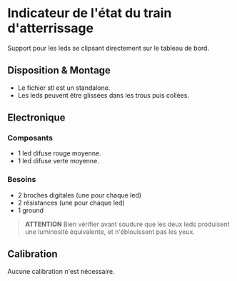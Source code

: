 # Indicateur de l'état du train d'atterrissage
Support pour les leds se clipsant directement sur le tableau de bord.
## Disposition & Montage
* Le fichier stl est un standalone. 
* Les leds peuvent être glissées dans les trous puis collées. 

## Electronique
### Composants
* 1 led difuse rouge moyenne.
* 1 led difuse verte moyenne.
### Besoins
* 2 broches digitales (une pour chaque led)
* 2 résistances (une pour chaque led)
* 1 ground

> **ATTENTION** Bien vérifier avant soudure que les deux leds produisent une luminosité équivalente, et n'éblouissent pas les yeux.

## Calibration 
Aucune calibration n'est nécessaire.